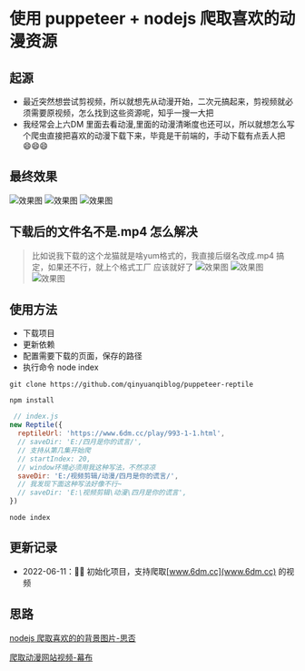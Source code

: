 # 使用 puppeteer + nodejs 爬取喜欢的动漫资源

## 起源

* 最近突然想尝试剪视频，所以就想先从动漫开始，二次元搞起来，剪视频就必须需要原视频，怎么找到这些资源呢，知乎一搜一大把
* 我经常会上六DM 里面去看动漫,里面的动漫清晰度也还可以，所以就想怎么写个爬虫直接把喜欢的动漫下载下来，毕竟是干前端的，手动下载有点丢人把 😄😄😄

## 最终效果

![效果图](https://api2.mubu.com/v3/document_image/3b4a9907-f3a4-4ed8-aa95-a90219b72eeb-2331693.jpg)
![效果图](https://api2.mubu.com/v3/document_image/5d0810bc-b69d-4514-9c51-066640023495-2331693.jpg)
![效果图](https://api2.mubu.com/v3/document_image/7b5a7786-6473-4bad-8094-1a9a53bb969f-2331693.jpg)

## 下载后的文件名不是.mp4 怎么解决
> 比如说我下载的这个龙猫就是啥yum格式的，我直接后缀名改成.mp4 搞定，如果还不行，就上个格式工厂 应该就好了
![效果图](https://api2.mubu.com/v3/document_image/9cdcbf9e-6055-4dfb-b13a-0e552e56e09c-2331693.jpg)
![效果图](https://api2.mubu.com/v3/document_image/cd08e69e-acf7-4156-82d7-bfa2ff72d65a-2331693.jpg)
![效果图](https://api2.mubu.com/v3/document_image/27cecfe6-ab41-43f6-917b-137b5f6af53a-2331693.jpg)

## 使用方法

* 下载项目
* 更新依赖
* 配置需要下载的页面，保存的路径
* 执行命令  node index

```shell
git clone https://github.com/qinyuanqiblog/puppeteer-reptile
```

```shell
npm install
```

```js
 // index.js 
new Reptile({
  reptileUrl: 'https://www.6dm.cc/play/993-1-1.html',
  // saveDir: 'E:/四月是你的谎言/',
  // 支持从第几集开始爬
  // startIndex: 20,
  // window环境必须用我这种写法，不然凉凉
  saveDir: 'E:/视频剪辑/动漫/四月是你的谎言/',
  // 我发现下面这种写法好像不行~
  // saveDir: 'E:\视频剪辑\动漫\四月是你的谎言',
})
```

```shell
node index
```

## 更新记录

* 2022-06-11：🎉🎉 初始化项目，支持爬取[www.6dm.cc](www.6dm.cc) 的视频


## 思路
[nodejs 爬取喜欢的的背景图片-思否](https://segmentfault.com/a/1190000038665950)

[爬取动漫网站视频-幕布](https://mubu.com/doc/20QyeaHXzRd)